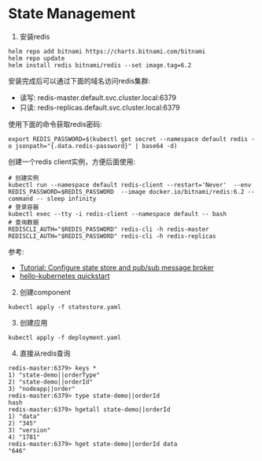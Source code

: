 # State Management

1. 安装redis
```shell
helm repo add bitnami https://charts.bitnami.com/bitnami
helm repo update
helm install redis bitnami/redis --set image.tag=6.2
```

安装完成后可以通过下面的域名访问redis集群:
* 读写: redis-master.default.svc.cluster.local:6379
* 只读: redis-replicas.default.svc.cluster.local:6379

使用下面的命令获取redis密码:
```
export REDIS_PASSWORD=$(kubectl get secret --namespace default redis -o jsonpath="{.data.redis-password}" | base64 -d)
```

创建一个redis client实例，方便后面使用:
```shell
# 创建实例
kubectl run --namespace default redis-client --restart='Never'  --env REDIS_PASSWORD=$REDIS_PASSWORD  --image docker.io/bitnami/redis:6.2 --command -- sleep infinity
# 登录容器
kubectl exec --tty -i redis-client --namespace default -- bash
# 查询数据
REDISCLI_AUTH="$REDIS_PASSWORD" redis-cli -h redis-master
REDISCLI_AUTH="$REDIS_PASSWORD" redis-cli -h redis-replicas
```

参考: 
- [Tutorial: Configure state store and pub/sub message broker](https://docs.dapr.io/getting-started/tutorials/configure-state-pubsub/#step-1-create-a-redis-store)
- [hello-kubernetes quickstart](https://github.com/dapr/quickstarts/tree/master/tutorials/hello-kubernetes)

2. 创建component

```shell
kubectl apply -f statestore.yaml
```

3. 创建应用
```
kubectl apply -f deployment.yaml
```

4. 直接从redis查询

```shell
redis-master:6379> keys *
1) "state-demo||orderType"
2) "state-demo||orderId"
3) "nodeapp||order"
redis-master:6379> type state-demo||orderId
hash
redis-master:6379> hgetall state-demo||orderId
1) "data"
2) "345"
3) "version"
4) "1781"
redis-master:6379> hget state-demo||orderId data
"646"
```